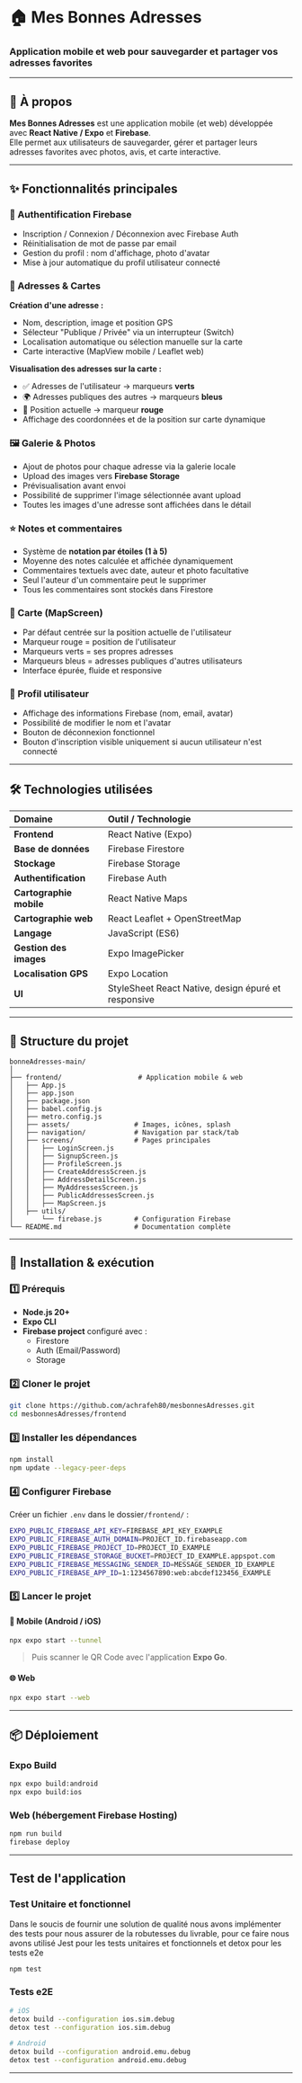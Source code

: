 # 🏠 Mes Bonnes Adresses

### Application mobile et web pour sauvegarder et partager vos adresses favorites

---

## 📖 À propos

**Mes Bonnes Adresses** est une application mobile (et web) développée avec **React Native / Expo** et **Firebase**.  
Elle permet aux utilisateurs de sauvegarder, gérer et partager leurs adresses favorites avec photos, avis, et carte interactive.

---

## ✨ Fonctionnalités principales

### 🔐 Authentification Firebase

- Inscription / Connexion / Déconnexion avec Firebase Auth
- Réinitialisation de mot de passe par email
- Gestion du profil : nom d'affichage, photo d'avatar
- Mise à jour automatique du profil utilisateur connecté

### 📍 Adresses & Cartes

**Création d'une adresse :**
- Nom, description, image et position GPS
- Sélecteur "Publique / Privée" via un interrupteur (Switch)
- Localisation automatique ou sélection manuelle sur la carte
- Carte interactive (MapView mobile / Leaflet web)

**Visualisation des adresses sur la carte :**
- ✅ Adresses de l'utilisateur → marqueurs **verts**
- 🌍 Adresses publiques des autres → marqueurs **bleus**
- 📍 Position actuelle → marqueur **rouge**
- Affichage des coordonnées et de la position sur carte dynamique

### 🖼️ Galerie & Photos

- Ajout de photos pour chaque adresse via la galerie locale
- Upload des images vers **Firebase Storage**
- Prévisualisation avant envoi
- Possibilité de supprimer l'image sélectionnée avant upload
- Toutes les images d'une adresse sont affichées dans le détail

### ⭐ Notes et commentaires

- Système de **notation par étoiles (1 à 5)**
- Moyenne des notes calculée et affichée dynamiquement
- Commentaires textuels avec date, auteur et photo facultative
- Seul l'auteur d'un commentaire peut le supprimer
- Tous les commentaires sont stockés dans Firestore

### 🧭 Carte (MapScreen)

- Par défaut centrée sur la position actuelle de l'utilisateur
- Marqueur rouge = position de l'utilisateur
- Marqueurs verts = ses propres adresses
- Marqueurs bleus = adresses publiques d'autres utilisateurs
- Interface épurée, fluide et responsive

### 👤 Profil utilisateur

- Affichage des informations Firebase (nom, email, avatar)
- Possibilité de modifier le nom et l'avatar
- Bouton de déconnexion fonctionnel
- Bouton d'inscription visible uniquement si aucun utilisateur n'est connecté

---

## 🛠️ Technologies utilisées

<div align="center">

| Domaine | Outil / Technologie |
|:---|:---|
| **Frontend** | React Native (Expo) |
| **Base de données** | Firebase Firestore |
| **Stockage** | Firebase Storage |
| **Authentification** | Firebase Auth |
| **Cartographie mobile** | React Native Maps |
| **Cartographie web** | React Leaflet + OpenStreetMap |
| **Langage** | JavaScript (ES6) |
| **Gestion des images** | Expo ImagePicker |
| **Localisation GPS** | Expo Location |
| **UI** | StyleSheet React Native, design épuré et responsive |

</div>

---

## 📁 Structure du projet
```
bonneAdresses-main/
│
├── frontend/                   # Application mobile & web
│   ├── App.js
│   ├── app.json
│   ├── package.json
│   ├── babel.config.js
│   ├── metro.config.js
│   ├── assets/                # Images, icônes, splash
│   ├── navigation/            # Navigation par stack/tab
│   ├── screens/               # Pages principales
│   │   ├── LoginScreen.js
│   │   ├── SignupScreen.js
│   │   ├── ProfileScreen.js
│   │   ├── CreateAddressScreen.js
│   │   ├── AddressDetailScreen.js
│   │   ├── MyAddressesScreen.js
│   │   ├── PublicAddressesScreen.js
│   │   ├── MapScreen.js
│   ├── utils/
│       └── firebase.js        # Configuration Firebase
└── README.md                  # Documentation complète
```

---

## 🚀 Installation & exécution

### 1️⃣ Prérequis

- **Node.js 20+**
- **Expo CLI**
- **Firebase project** configuré avec :
  - Firestore
  - Auth (Email/Password)
  - Storage

### 2️⃣ Cloner le projet
```bash
git clone https://github.com/achrafeh80/mesbonnesAdresses.git
cd mesbonnesAdresses/frontend
```

### 3️⃣ Installer les dépendances
```bash
npm install
npm update --legacy-peer-deps
```

### 4️⃣ Configurer Firebase

Créer un fichier `.env` dans le dossier`/frontend/` :

```bash
EXPO_PUBLIC_FIREBASE_API_KEY=FIREBASE_API_KEY_EXAMPLE
EXPO_PUBLIC_FIREBASE_AUTH_DOMAIN=PROJECT_ID.firebaseapp.com
EXPO_PUBLIC_FIREBASE_PROJECT_ID=PROJECT_ID_EXAMPLE
EXPO_PUBLIC_FIREBASE_STORAGE_BUCKET=PROJECT_ID_EXAMPLE.appspot.com
EXPO_PUBLIC_FIREBASE_MESSAGING_SENDER_ID=MESSAGE_SENDER_ID_EXAMPLE
EXPO_PUBLIC_FIREBASE_APP_ID=1:1234567890:web:abcdef123456_EXAMPLE
```

### 5️⃣ Lancer le projet

#### 📱 Mobile (Android / iOS)
```bash
npx expo start --tunnel 
```

> Puis scanner le QR Code avec l'application **Expo Go**.

#### 🌐 Web
```bash
npx expo start --web
```

---

## 📦 Déploiement

### Expo Build
```bash
npx expo build:android
npx expo build:ios
```

### Web (hébergement Firebase Hosting)
```bash
npm run build
firebase deploy
```

---
## Test de l'application

### Test Unitaire et fonctionnel

Dans le soucis de fournir une solution de qualité nous avons implémenter des tests pour nous assurer de la robutesses du livrable, pour ce faire nous avons utilisé Jest pour les tests unitaires et fonctionnels et detox pour les tests e2e

```bash
npm test
```

### Tests e2E

```bash
# iOS
detox build --configuration ios.sim.debug
detox test --configuration ios.sim.debug

# Android
detox build --configuration android.emu.debug
detox test --configuration android.emu.debug

```

---

